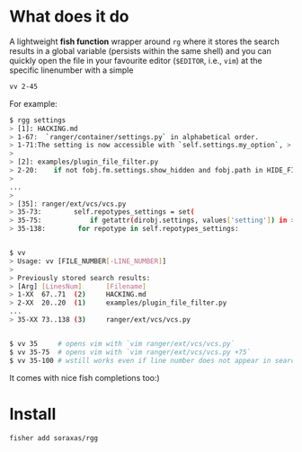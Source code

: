 # What does it do

A lightweight **fish function**  wrapper around `rg` where it stores the search results in a global variable (persists within the same shell) and you can quickly open the file in your favourite editor (`$EDITOR`, i.e., `vim`) at the specific linenumber with a simple
```sh
vv 2-45
```

For example:
```sh
$ rgg settings
> [1]: HACKING.md
> 1-67:  `ranger/container/settings.py` in alphabetical order.
> 1-71:The setting is now accessible with `self.settings.my_option`, > assuming self is a
> 
> [2]: examples/plugin_file_filter.py
> 2-20:    if not fobj.fm.settings.show_hidden and fobj.path in HIDE_FILES:
> 
...
> 
> [35]: ranger/ext/vcs/vcs.py
> 35-73:        self.repotypes_settings = set(
> 35-75:            if getattr(dirobj.settings, values['setting']) in > ('enabled', 'local')
> 35-138:        for repotype in self.repotypes_settings:


$ vv
> Usage: vv [FILE_NUMBER[-LINE_NUMBER]]
> 
> Previously stored search results:
> [Arg]	[LinesNum]    	[Filename]
> 1-XX	67..71  (2)	    HACKING.md
> 2-XX	20..20  (1)	    examples/plugin_file_filter.py
...
> 35-XX	73..138 (3)	    ranger/ext/vcs/vcs.py


$ vv 35     # opens vim with `vim ranger/ext/vcs/vcs.py`
$ vv 35-75  # opens vim with `vim ranger/ext/vcs/vcs.py +75`
$ vv 35-100 # wstill works even if line number does not appear in search result
```

It comes with nice fish completions too:)

# Install
```sh
fisher add soraxas/rgg
```